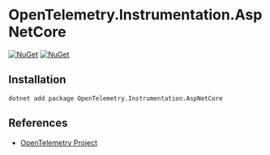 # OpenTelemetry.Instrumentation.AspNetCore

[![NuGet](https://img.shields.io/nuget/v/OpenTelemetry.Instrumentation.AspNetCore.svg)](https://www.nuget.org/packages/OpenTelemetry.Instrumentation.AspNetCore)
[![NuGet](https://img.shields.io/nuget/dt/OpenTelemetry.Instrumentation.AspNetCore.svg)](https://www.nuget.org/packages/OpenTelemetry.Instrumentation.AspNetCore)

## Installation

```shell
dotnet add package OpenTelemetry.Instrumentation.AspNetCore
```

## References

* [OpenTelemetry Project](https://opentelemetry.io/)
